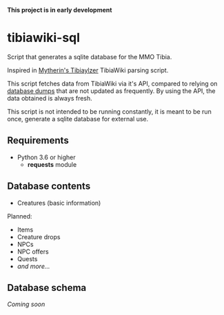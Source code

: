 **This project is in early development**

# tibiawiki-sql
Script that generates a sqlite database for the MMO Tibia.

Inspired in [Mytherin's Tibiaylzer](https://github.com/Mytherin/Tibialyzer) TibiaWiki parsing script.

This script fetches data from TibiaWiki via it's API, compared to relying on [database dumps](http://tibia.wikia.com/wiki/Special:Statistics)
that are not updated as frequently. By using the API, the data obtained is always fresh.

This script is not intended to be running constantly, it is meant to be run once, generate a sqlite database for external
use.

## Requirements

* Python 3.6 or higher
    * **requests** module

## Database contents
* Creatures (basic information)

Planned:
* Items
* Creature drops
* NPCs
* NPC offers
* Quests
* *and more...* 
    
## Database schema
*Coming soon*


